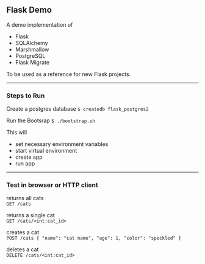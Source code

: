 ## Flask Demo
A demo implementation of
- Flask
- SQLAlchemy
- Marshmallow
- PostgreSQL
- Flask Migrate

To be used as a reference for new Flask projects.

---

### Steps to Run

Create a postgres database
`$ createdb flask_postgres2`

Run the Bootsrap
`$ ./bootstrap.sh`

This will
- set necessary environment variables
- start virtual environment
- create app
- run app

---

### Test in browser or HTTP client

returns all cats<br>
`GET /cats`

returns a single cat<br>
`GET /cats/<int:cat_id>`

creates a cat<br>
`POST /cats { "name": "cat name", "age": 1, "color": "speckled" }`

deletes a cat<br>
`DELETE /cats/<int:cat_id>`
```
